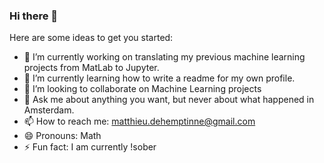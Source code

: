 ### Hi there 👋

Here are some ideas to get you started:

- 🔭 I’m currently working on translating my previous machine learning projects from MatLab to Jupyter.
- 🌱 I’m currently learning how to write a readme for my own profile.
- 👯 I’m looking to collaborate on Machine Learning projects
- 💬 Ask me about anything you want, but never about what happened in Amsterdam.
- 📫 How to reach me: matthieu.dehemptinne@gmail.com
- 😄 Pronouns: Math
- ⚡ Fun fact: I am currently !sober
